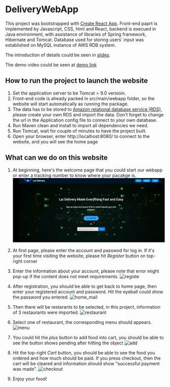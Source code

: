 # DeliveryWebApp
This project was bootstrapped with [Create React App](https://github.com/facebook/create-react-app). Front-end paprt is implemented by Javascript, CSS, html and React, backend is execued in Java environment, with assistance of libraries of Spring framework, Hibernate and Tomcat. Database used for storing users' input was established on MySQL instance of AWS RDB system.

The introduction of details could be seen in [slides](https://github.com/hoseela41/DeliveryWebApp/blob/main/images/LaiDelivery%201.0%20Demo.pdf).

The demo video could be seen at [demo link](https://www.youtube.com/watch?time_continue=1&v=04vbk0RKcxw&feature=emb_title)


## How to run the project to launch the website
1. Set the application server to be Tomcat > 9.0 versioin.
2. Front-end code is already packed in src/main/webapp folder, so the website will start automatically as running the package. 
3. The data has to be stored to [Amazon relational database service (RDS)](https://aws.amazon.com/rds/), please create your own RDS and import the data. Don't forget to change the url in the Application config file to connect to your own database.
4. Run Maven clean and install to import all dependencies we need.
5. Run Tomcat, wait for couple of minutes to have the project built.
6. Open your browser, enter http://localhost:8080/ to connect to the website, and you will see the home page

## What can we do on this website
1. At beginning, here's the welcome page that you could start our webapp or enter a tracking number to know where your pacakge is.![welcome](images/welcome.png)

1. At first page, please enter the account and passwod for log in. If it's your first time visiting the website, please hit *Register* button on top-right corner

2. Enter the information about your account, please note that error might pop-up if the content does not meet requirements.
![registe](img/register.png)

3. After registration, you should be able to get back to home page, then enter your registered account and password. Hit the eyeball could show the password you entered.
![home_mail](img/home_mail.png)

4. Then there will be restarants to be selected, in this project, information of 3 restaurants were imported.
![restaurant](img/restaurant.png)

5. Select one of restaurant, the corresponding menu should appears.
![menu](img/burger.png)

6. You could hit the *plus* button to add food into cart, you should be able to see the button shows pending after hitting the object
![add](img/adding.png)

7. Hit the top-right *Cart* button, you should be able to see the food you ordered and how much should be paid. If you press checkout, then the cart will be cleared and information should show "successful payment was made".
![checkout](img/checkout.png)

8. Enjoy your food!